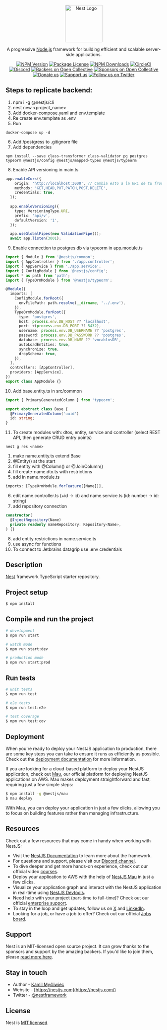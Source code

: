 <p align="center">
  <a href="http://nestjs.com/" target="blank"><img src="https://nestjs.com/img/logo-small.svg" width="120" alt="Nest Logo" /></a>
</p>

[circleci-image]: https://img.shields.io/circleci/build/github/nestjs/nest/master?token=abc123def456
[circleci-url]: https://circleci.com/gh/nestjs/nest

  <p align="center">A progressive <a href="http://nodejs.org" target="_blank">Node.js</a> framework for building efficient and scalable server-side applications.</p>
    <p align="center">
<a href="https://www.npmjs.com/~nestjscore" target="_blank"><img src="https://img.shields.io/npm/v/@nestjs/core.svg" alt="NPM Version" /></a>
<a href="https://www.npmjs.com/~nestjscore" target="_blank"><img src="https://img.shields.io/npm/l/@nestjs/core.svg" alt="Package License" /></a>
<a href="https://www.npmjs.com/~nestjscore" target="_blank"><img src="https://img.shields.io/npm/dm/@nestjs/common.svg" alt="NPM Downloads" /></a>
<a href="https://circleci.com/gh/nestjs/nest" target="_blank"><img src="https://img.shields.io/circleci/build/github/nestjs/nest/master" alt="CircleCI" /></a>
<a href="https://discord.gg/G7Qnnhy" target="_blank"><img src="https://img.shields.io/badge/discord-online-brightgreen.svg" alt="Discord"/></a>
<a href="https://opencollective.com/nest#backer" target="_blank"><img src="https://opencollective.com/nest/backers/badge.svg" alt="Backers on Open Collective" /></a>
<a href="https://opencollective.com/nest#sponsor" target="_blank"><img src="https://opencollective.com/nest/sponsors/badge.svg" alt="Sponsors on Open Collective" /></a>
  <a href="https://paypal.me/kamilmysliwiec" target="_blank"><img src="https://img.shields.io/badge/Donate-PayPal-ff3f59.svg" alt="Donate us"/></a>
    <a href="https://opencollective.com/nest#sponsor"  target="_blank"><img src="https://img.shields.io/badge/Support%20us-Open%20Collective-41B883.svg" alt="Support us"></a>
  <a href="https://twitter.com/nestframework" target="_blank"><img src="https://img.shields.io/twitter/follow/nestframework.svg?style=social&label=Follow" alt="Follow us on Twitter"></a>
</p>
  <!--[![Backers on Open Collective](https://opencollective.com/nest/backers/badge.svg)](https://opencollective.com/nest#backer)
  [![Sponsors on Open Collective](https://opencollective.com/nest/sponsors/badge.svg)](https://opencollective.com/nest#sponsor)-->


## Steps to replicate backend:
1. npm i -g @nestjs/cli
2. nest new <project_name>
3. Add docker-compose.yaml and env.template
4. Re create env.template as .env
5. Run 
```
docker-compose up -d
```
6. Add /postgress to .gitignore file
7. Add dependencies 
```
npm install --save class-transformer class-validator pg postgres typeorm @nestjs/config @nestjs/mapped-types @nestjs/typeorm
```
8. Enable API versioning in main.ts
```ts
app.enableCors({
    origin: 'http://localhost:3000', // Cambia esto a la URL de tu frontend
    methods: 'GET,HEAD,PUT,PATCH,POST,DELETE',
    credentials: true,
  });
  
  app.enableVersioning({
    type: VersioningType.URI,
    prefix: 'api/v',
    defaultVersion: '1',
  });

  app.useGlobalPipes(new ValidationPipe());
  await app.listen(3001);
```
9. Enable connection to postgres db via typeorm in app.module.ts
```ts
import { Module } from '@nestjs/common';
import { AppController } from './app.controller';
import { AppService } from './app.service';
import { ConfigModule } from '@nestjs/config';
import * as path from 'path';
import { TypeOrmModule } from '@nestjs/typeorm';

@Module({
  imports: [
    ConfigModule.forRoot({
      envFilePath: path.resolve(__dirname, '../.env'),
    }),
    TypeOrmModule.forRoot({
      type: 'postgres',
      host: process.env.DB_HOST ?? 'localhost',
      port: +(process.env.DB_PORT ?? 5432),
      username: process.env.DB_USERNAME ?? 'postgres',
      password: process.env.DB_PASSWORD ?? 'postgres',
      database: process.env.DB_NAME ?? 'vocablosDB',
      autoLoadEntities: true,
      synchronize: true,
      dropSchema: true,
    }),
  ],
  controllers: [AppController],
  providers: [AppService],
})
export class AppModule {}
```
10. Add base.entity.ts in src/common
```ts
import { PrimaryGeneratedColumn } from 'typeorm';

export abstract class Base {
  @PrimaryGeneratedColumn('uuid')
  id: string;
}
```
11. To create modules with: dtos, entity, service and controller (select REST API, then generate CRUD entry points)
```
nest g res <name>
``` 
  1. make name.entity.ts extend Base
  2. @Entity() at the start
  3. fill entity with @Column() or @JoinColumn()
  4. fill create-name.dto.ts with restrictions
  5. add in name.module.ts 
  ```ts 
  imports: [TypeOrmModule.forFeature([Name])],
  ```
  6. edit name.controller.ts (+id -> id) and name.service.ts (id: number -> id: string)
  7. add repository connection
  ```ts
  constructor(
    @InjectRepository(Name)
    private readonly nameRepository: Repository<Name>,
  ) {}
  ```
  8. add entity restrictions in name.service.ts
  9. use async for functions
12. To connect to Jetbrains datagrip use .env credentials


## Description

[Nest](https://github.com/nestjs/nest) framework TypeScript starter repository.

## Project setup

```bash
$ npm install
```

## Compile and run the project

```bash
# development
$ npm run start

# watch mode
$ npm run start:dev

# production mode
$ npm run start:prod
```

## Run tests

```bash
# unit tests
$ npm run test

# e2e tests
$ npm run test:e2e

# test coverage
$ npm run test:cov
```

## Deployment

When you're ready to deploy your NestJS application to production, there are some key steps you can take to ensure it runs as efficiently as possible. Check out the [deployment documentation](https://docs.nestjs.com/deployment) for more information.

If you are looking for a cloud-based platform to deploy your NestJS application, check out [Mau](https://mau.nestjs.com), our official platform for deploying NestJS applications on AWS. Mau makes deployment straightforward and fast, requiring just a few simple steps:

```bash
$ npm install -g @nestjs/mau
$ mau deploy
```

With Mau, you can deploy your application in just a few clicks, allowing you to focus on building features rather than managing infrastructure.

## Resources

Check out a few resources that may come in handy when working with NestJS:

- Visit the [NestJS Documentation](https://docs.nestjs.com) to learn more about the framework.
- For questions and support, please visit our [Discord channel](https://discord.gg/G7Qnnhy).
- To dive deeper and get more hands-on experience, check out our official video [courses](https://courses.nestjs.com/).
- Deploy your application to AWS with the help of [NestJS Mau](https://mau.nestjs.com) in just a few clicks.
- Visualize your application graph and interact with the NestJS application in real-time using [NestJS Devtools](https://devtools.nestjs.com).
- Need help with your project (part-time to full-time)? Check out our official [enterprise support](https://enterprise.nestjs.com).
- To stay in the loop and get updates, follow us on [X](https://x.com/nestframework) and [LinkedIn](https://linkedin.com/company/nestjs).
- Looking for a job, or have a job to offer? Check out our official [Jobs board](https://jobs.nestjs.com).

## Support

Nest is an MIT-licensed open source project. It can grow thanks to the sponsors and support by the amazing backers. If you'd like to join them, please [read more here](https://docs.nestjs.com/support).

## Stay in touch

- Author - [Kamil Myśliwiec](https://twitter.com/kammysliwiec)
- Website - [https://nestjs.com](https://nestjs.com/)
- Twitter - [@nestframework](https://twitter.com/nestframework)

## License

Nest is [MIT licensed](https://github.com/nestjs/nest/blob/master/LICENSE).
